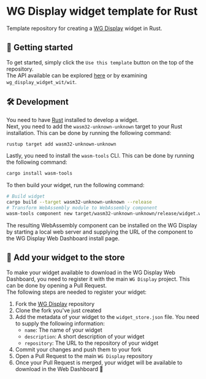 # WG Display widget template for Rust


Template repository for creating a [WG Display](https://github.com/eliabieri/wg_display) widget in Rust.  

## 🚀 Getting started

To get started, simply click the `Use this template` button on the top of the repository.  
The API available can be explored [here](https://eliabieri.github.io/wg_display_widget_wit/) or by examining `wg_display_widget_wit/wit`.

## 🛠️ Development

You need to have [Rust](https://www.rust-lang.org/tools/install) installed to develop a widget.  
Next, you need to add the `wasm32-unknown-unknown` target to your Rust installation. This can be done by running the following command:

```bash
rustup target add wasm32-unknown-unknown
```

Lastly, you need to install the `wasm-tools` CLI. This can be done by running the following command:

```bash
cargo install wasm-tools
```

To then build your widget, run the following command:

```bash
# Build widget
cargo build --target wasm32-unknown-unknown --release
# Transform WebAssembly module to WebAssembly component
wasm-tools component new target/wasm32-unknown-unknown/release/widget.wasm -o target/wasm32-unknown-unknown/release/widget.wasm
```

The resulting WebAssembly component can be installed on the WG Display by starting a local web server and supplying the URL of the component to the WG Display Web Dashboard install page.

## 📲 Add your widget to the store

To make your widget available to download in the WG Display Web Dashboard, you need to register it with the main `WG Display` project. This can be done by opening a Pull Request.  
The following steps are needed to register your widget:
1) Fork the [WG Display](https://github.com/eliabieri/wg_display) repository
2) Clone the fork you've just created
3) Add the metadata of your widget to the `widget_store.json` file. You need to supply the following information:
    - `name`: The name of your widget
    - `description`: A short description of your widget
    - `repository`: The URL to the repository of your widget
4) Commit your changes and push them to your fork
5) Open a Pull Request to the main `WG Display` repository
6) Once your Pull Request is merged, your widget will be available to download in the Web Dashboard 🎉